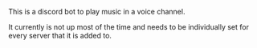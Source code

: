This is a discord bot to play music in a voice channel.

It currently is not up most of the time and needs to be individually set for every server that it is added to.
